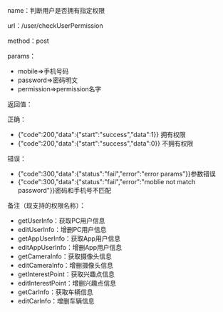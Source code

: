 name：判断用户是否拥有指定权限

url：/user/checkUserPermission

method：post

params：

* mobile=&gt;手机号码
* password=&gt;密码明文
* permission=&gt;permission名字

返回值：

正确：

* {"code":200,"data":{"start":"success","data":1}} 拥有权限
* {"code":200,"data":{"start":"success","data":0}} 不拥有权限

错误：

* {"code":300,"data":{"status":"fail","error":"error params"}}参数错误
* {"code":300,"data":{"status":"fail","error":"moblie not match password"}}密码和手机号不匹配

备注（现支持的权限名称）：
* getUserInfo：获取PC用户信息
* editUserInfo：增删PC用户信息
* getAppUserInfo：获取App用户信息
* editAppUserInfo：增删App用户信息
* getCameraInfo：获取摄像头信息
* editCameraInfo：增删摄像头信息
* getInterestPoint：获取兴趣点信息
* editInterestPoint：增删兴趣点信息
* getCarInfo：获取车辆信息
* editCarInfo：增删车辆信息



